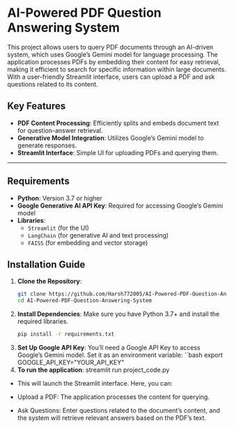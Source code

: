 # AI-Powered PDF Question Answering System

This project allows users to query PDF documents through an AI-driven system, which uses Google’s Gemini model for language processing. The application processes PDFs by embedding their content for easy retrieval, making it efficient to search for specific information within large documents. With a user-friendly Streamlit interface, users can upload a PDF and ask questions related to its content.

## Key Features
- **PDF Content Processing**: Efficiently splits and embeds document text for question-answer retrieval.
- **Generative Model Integration**: Utilizes Google’s Gemini model to generate responses.
- **Streamlit Interface**: Simple UI for uploading PDFs and querying them.

---

## Requirements
- **Python**: Version 3.7 or higher
- **Google Generative AI API Key**: Required for accessing Google’s Gemini model
- **Libraries**:
  - `Streamlit` (for the UI)
  - `LangChain` (for generative AI and text processing)
  - `FAISS` (for embedding and vector storage)

## Installation Guide

1. **Clone the Repository**:
   ```bash
   git clone https://github.com/Harsh772005/AI-Powered-PDF-Question-Answering-System.git
   cd AI-Powered-PDF-Question-Answering-System
2. **Install Dependencies**: Make sure you have Python 3.7+ and install the required libraries.
   ```bash
   pip install -r requirements.txt
3. **Set Up Google API Key**: You’ll need a Google API Key to access Google’s Gemini model. Set it as an environment variable:
   ``bash
   export GOOGLE_API_KEY="YOUR_API_KEY"
4. **To run the application**:
   streamlit run project_code.py
- This will launch the Streamlit interface. Here, you can:

- Upload a PDF: The application processes the content for querying.
- Ask Questions: Enter questions related to the document’s content, and the system will retrieve relevant answers based on the PDF’s text.
